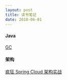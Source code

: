```yaml
---
layout: post
title: 读书笔记
date: 2018-06-01
---
```


#### Java
[GC](/notes/java/gc)

#### 架构
[疯狂 Spring Cloud 架构实战](/notes/achetecture/疯狂SpringCloud微服务架构实战)

